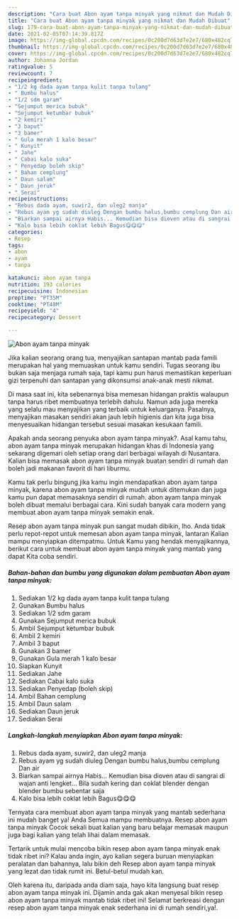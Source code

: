 ```yaml
---
description: "Cara buat Abon ayam tanpa minyak yang nikmat dan Mudah Dibuat"
title: "Cara buat Abon ayam tanpa minyak yang nikmat dan Mudah Dibuat"
slug: 179-cara-buat-abon-ayam-tanpa-minyak-yang-nikmat-dan-mudah-dibuat
date: 2021-02-05T07:14:39.817Z
image: https://img-global.cpcdn.com/recipes/0c200d7d63d7e2e7/680x482cq70/abon-ayam-tanpa-minyak-foto-resep-utama.jpg
thumbnail: https://img-global.cpcdn.com/recipes/0c200d7d63d7e2e7/680x482cq70/abon-ayam-tanpa-minyak-foto-resep-utama.jpg
cover: https://img-global.cpcdn.com/recipes/0c200d7d63d7e2e7/680x482cq70/abon-ayam-tanpa-minyak-foto-resep-utama.jpg
author: Johanna Jordan
ratingvalue: 5
reviewcount: 7
recipeingredient:
- "1/2 kg dada ayam tanpa kulit tanpa tulang"
- " Bumbu halus"
- "1/2 sdm garam"
- "Sejumput merica bubuk"
- "Sejumput ketumbar bubuk"
- "2 kemiri"
- "3 baput"
- "3 bamer"
- " Gula merah 1 kalo besar"
- " Kunyit"
- " Jahe"
- " Cabai kalo suka"
- " Penyedap boleh skip"
- " Bahan cemplung"
- " Daun salam"
- " Daun jeruk"
- " Serai"
recipeinstructions:
- "Rebus dada ayam, suwir2, dan uleg2 manja"
- "Rebus ayam yg sudah diuleg Dengan bumbu halus,bumbu cemplung Dan air"
- "Biarkan sampai airnya Habis... Kemudian bisa dioven atau di sangrai di wajan anti lengket... Bila sudah kering dan coklat blender dengan blender bumbu sebentar saja"
- "Kalo bisa lebih coklat lebih Bagus😋😋😋"
categories:
- Resep
tags:
- abon
- ayam
- tanpa

katakunci: abon ayam tanpa 
nutrition: 193 calories
recipecuisine: Indonesian
preptime: "PT35M"
cooktime: "PT48M"
recipeyield: "4"
recipecategory: Dessert

---
```



![Abon ayam tanpa minyak](https://img-global.cpcdn.com/recipes/0c200d7d63d7e2e7/680x482cq70/abon-ayam-tanpa-minyak-foto-resep-utama.jpg)

Jika kalian seorang orang tua, menyajikan santapan mantab pada famili merupakan hal yang memuaskan untuk kamu sendiri. Tugas seorang ibu bukan saja menjaga rumah saja, tapi kamu pun harus memastikan keperluan gizi terpenuhi dan santapan yang dikonsumsi anak-anak mesti nikmat.

Di masa  saat ini, kita sebenarnya bisa memesan hidangan praktis walaupun tanpa harus ribet membuatnya terlebih dahulu. Namun ada juga mereka yang selalu mau menyajikan yang terbaik untuk keluarganya. Pasalnya, menyajikan masakan sendiri akan jauh lebih higienis dan kita juga bisa menyesuaikan hidangan tersebut sesuai masakan kesukaan famili. 



Apakah anda seorang penyuka abon ayam tanpa minyak?. Asal kamu tahu, abon ayam tanpa minyak merupakan hidangan khas di Indonesia yang sekarang digemari oleh setiap orang dari berbagai wilayah di Nusantara. Kalian bisa memasak abon ayam tanpa minyak buatan sendiri di rumah dan boleh jadi makanan favorit di hari liburmu.

Kamu tak perlu bingung jika kamu ingin mendapatkan abon ayam tanpa minyak, karena abon ayam tanpa minyak mudah untuk ditemukan dan juga kamu pun dapat memasaknya sendiri di rumah. abon ayam tanpa minyak boleh dibuat memalui berbagai cara. Kini sudah banyak cara modern yang membuat abon ayam tanpa minyak semakin enak.

Resep abon ayam tanpa minyak pun sangat mudah dibikin, lho. Anda tidak perlu repot-repot untuk memesan abon ayam tanpa minyak, lantaran Kalian mampu menyiapkan ditempatmu. Untuk Kamu yang hendak menyajikannya, berikut cara untuk membuat abon ayam tanpa minyak yang mantab yang dapat Kita coba sendiri.

<!--inarticleads1-->

##### Bahan-bahan dan bumbu yang digunakan dalam pembuatan Abon ayam tanpa minyak:

1. Sediakan 1/2 kg dada ayam tanpa kulit tanpa tulang
1. Gunakan  Bumbu halus
1. Sediakan 1/2 sdm garam
1. Gunakan Sejumput merica bubuk
1. Ambil Sejumput ketumbar bubuk
1. Ambil 2 kemiri
1. Ambil 3 baput
1. Gunakan 3 bamer
1. Gunakan  Gula merah 1 kalo besar
1. Siapkan  Kunyit
1. Sediakan  Jahe
1. Sediakan  Cabai kalo suka
1. Sediakan  Penyedap (boleh skip)
1. Ambil  Bahan cemplung
1. Ambil  Daun salam
1. Sediakan  Daun jeruk
1. Sediakan  Serai




<!--inarticleads2-->

##### Langkah-langkah menyiapkan Abon ayam tanpa minyak:

1. Rebus dada ayam, suwir2, dan uleg2 manja
1. Rebus ayam yg sudah diuleg Dengan bumbu halus,bumbu cemplung Dan air
1. Biarkan sampai airnya Habis... Kemudian bisa dioven atau di sangrai di wajan anti lengket... Bila sudah kering dan coklat blender dengan blender bumbu sebentar saja
1. Kalo bisa lebih coklat lebih Bagus😋😋😋




Ternyata cara membuat abon ayam tanpa minyak yang mantab sederhana ini mudah banget ya! Anda Semua mampu membuatnya. Resep abon ayam tanpa minyak Cocok sekali buat kalian yang baru belajar memasak maupun juga bagi kalian yang telah lihai dalam memasak.

Tertarik untuk mulai mencoba bikin resep abon ayam tanpa minyak enak tidak ribet ini? Kalau anda ingin, ayo kalian segera buruan menyiapkan peralatan dan bahannya, lalu bikin deh Resep abon ayam tanpa minyak yang lezat dan tidak rumit ini. Betul-betul mudah kan. 

Oleh karena itu, daripada anda diam saja, hayo kita langsung buat resep abon ayam tanpa minyak ini. Dijamin anda gak akan menyesal bikin resep abon ayam tanpa minyak mantab tidak ribet ini! Selamat berkreasi dengan resep abon ayam tanpa minyak enak sederhana ini di rumah sendiri,ya!.

